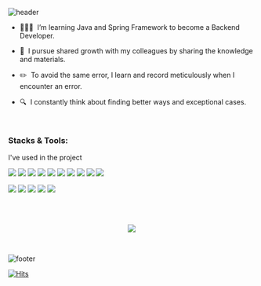 ![header](https://capsule-render.vercel.app/api?type=soft&color=003458&section=header&text=Welcome%20To%20My%20Github%20Page%20🙆🏻‍♂️&fontSize=40&fontColor=ffffff&animation=twinkling)

- <p>🧑🏻‍💻  I’m learning Java and Spring Framework to become a Backend Developer.<p>
- <p>👥  I pursue shared growth with my colleagues by sharing the knowledge and materials.<p>
- <p>✏️  To avoid the same error, I learn and record meticulously when I encounter an error.<p>
- <p>🔍  I constantly think about finding better ways and exceptional cases.<p>

<br>
<h3>Stacks & Tools: </h3>
<p>I've used in the project</p>
<p>
<img src="https://img.shields.io/badge/Java-FF160B?style=flat-square&logo=java&logoColor=white"> <img src="https://img.shields.io/badge/Spring-6DB33F?style=flat-square&logo=spring&logoColor=white"> <img src="https://img.shields.io/badge/Python-3776AB?style=flat-square&logo=Python&logoColor=white"/> <img src="https://img.shields.io/badge/Django-092E20?style=flat-square&logo=django&logoColor=white"/> <img src="https://img.shields.io/badge/DRF-092E20?style=flat-square&logo=django&logoColor=white"/> <img src="https://img.shields.io/badge/Javascript-F7DF1E?style=flat-square&logo=javascript&logoColor=white"> <img src="https://img.shields.io/badge/React-61DAFB?style=flat-square&logo=react&logoColor=white"/> <img src="https://img.shields.io/badge/MySQL-4479A1?style=flat-square&logo=mysql&logoColor=white"> <img src="https://img.shields.io/badge/Firebase-FFCA28?style=flat-square&logo=firebase&logoColor=white"> <img src="https://img.shields.io/badge/MariaDB-003545?style=flat-square&logo=mariadb&logoColor=white">
</p>

<p>
<img src="https://img.shields.io/badge/github-181717?style=flat-square&logo=github&logoColor=white"> <img src="https://img.shields.io/badge/notion-000000?style=flat-square&logo=notion&logoColor=white"> <img src="https://img.shields.io/badge/slack-4A154B?style=flat-square&logo=slack&logoColor=white"> <img src="https://img.shields.io/badge/IntelliJ IDEA-000000?style=flat-square&logo=IntelliJ IDEA&logoColor=white"> <img src="https://img.shields.io/badge/Visual Studio Code-007ACC?style=flat-square&logo=Visual Studio Code&logoColor=white">
</p>

<br><br>
<p align="center"><img src="https://github-readme-stats.vercel.app/api?username=khsrla9806&show_icons=true&theme=graywhite"></p>
<br>

![footer](https://capsule-render.vercel.app/api?type=soft&color=003458&section=header&fontColor=ffffff&animation=twinkling)

[![Hits](https://hits.seeyoufarm.com/api/count/incr/badge.svg?url=https%3A%2F%2Fgithub.com%2Fkhsrla9806&count_bg=%23A4A4A4&title_bg=%23555555&icon=angellist.svg&icon_color=%23FFFFFF&title=Today+Visitors+/+Total&edge_flat=false)](https://hits.seeyoufarm.com)
